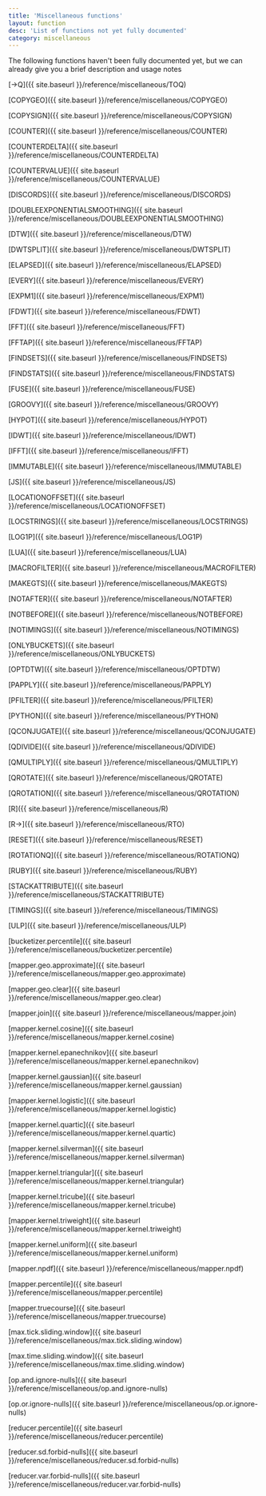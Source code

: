 ```yaml
---
title: 'Miscellaneous functions'
layout: function
desc: 'List of functions not yet fully documented'
category: miscellaneous
---
```


The following functions haven't been fully documented yet, but we can already give you a brief description and usage notes

<div class='row small-p'>

<div class='col-sm-3'>

[-&gt;Q]({{ site.baseurl }}/reference/miscellaneous/TOQ)

[COPYGEO]({{ site.baseurl }}/reference/miscellaneous/COPYGEO)

[COPYSIGN]({{ site.baseurl }}/reference/miscellaneous/COPYSIGN)

[COUNTER]({{ site.baseurl }}/reference/miscellaneous/COUNTER)

[COUNTERDELTA]({{ site.baseurl }}/reference/miscellaneous/COUNTERDELTA)

[COUNTERVALUE]({{ site.baseurl }}/reference/miscellaneous/COUNTERVALUE)

[DISCORDS]({{ site.baseurl }}/reference/miscellaneous/DISCORDS)

[DOUBLEEXPONENTIALSMOOTHING]({{ site.baseurl }}/reference/miscellaneous/DOUBLEEXPONENTIALSMOOTHING)

[DTW]({{ site.baseurl }}/reference/miscellaneous/DTW)

[DWTSPLIT]({{ site.baseurl }}/reference/miscellaneous/DWTSPLIT)

[ELAPSED]({{ site.baseurl }}/reference/miscellaneous/ELAPSED)

[EVERY]({{ site.baseurl }}/reference/miscellaneous/EVERY)

[EXPM1]({{ site.baseurl }}/reference/miscellaneous/EXPM1)

[FDWT]({{ site.baseurl }}/reference/miscellaneous/FDWT)

[FFT]({{ site.baseurl }}/reference/miscellaneous/FFT)

[FFTAP]({{ site.baseurl }}/reference/miscellaneous/FFTAP)

[FINDSETS]({{ site.baseurl }}/reference/miscellaneous/FINDSETS)

[FINDSTATS]({{ site.baseurl }}/reference/miscellaneous/FINDSTATS)

[FUSE]({{ site.baseurl }}/reference/miscellaneous/FUSE)

[GROOVY]({{ site.baseurl }}/reference/miscellaneous/GROOVY)

[HYPOT]({{ site.baseurl }}/reference/miscellaneous/HYPOT)

[IDWT]({{ site.baseurl }}/reference/miscellaneous/IDWT)

[IFFT]({{ site.baseurl }}/reference/miscellaneous/IFFT)

[IMMUTABLE]({{ site.baseurl }}/reference/miscellaneous/IMMUTABLE)

[JS]({{ site.baseurl }}/reference/miscellaneous/JS)

</div>

<div class='col-sm-3'>

[LOCATIONOFFSET]({{ site.baseurl }}/reference/miscellaneous/LOCATIONOFFSET)

[LOCSTRINGS]({{ site.baseurl }}/reference/miscellaneous/LOCSTRINGS)

[LOG1P]({{ site.baseurl }}/reference/miscellaneous/LOG1P)

[LUA]({{ site.baseurl }}/reference/miscellaneous/LUA)

[MACROFILTER]({{ site.baseurl }}/reference/miscellaneous/MACROFILTER)

[MAKEGTS]({{ site.baseurl }}/reference/miscellaneous/MAKEGTS)

[NOTAFTER]({{ site.baseurl }}/reference/miscellaneous/NOTAFTER)

[NOTBEFORE]({{ site.baseurl }}/reference/miscellaneous/NOTBEFORE)

[NOTIMINGS]({{ site.baseurl }}/reference/miscellaneous/NOTIMINGS)

[ONLYBUCKETS]({{ site.baseurl }}/reference/miscellaneous/ONLYBUCKETS)

[OPTDTW]({{ site.baseurl }}/reference/miscellaneous/OPTDTW)

[PAPPLY]({{ site.baseurl }}/reference/miscellaneous/PAPPLY)

[PFILTER]({{ site.baseurl }}/reference/miscellaneous/PFILTER)

[PYTHON]({{ site.baseurl }}/reference/miscellaneous/PYTHON)

[QCONJUGATE]({{ site.baseurl }}/reference/miscellaneous/QCONJUGATE)

[QDIVIDE]({{ site.baseurl }}/reference/miscellaneous/QDIVIDE)

[QMULTIPLY]({{ site.baseurl }}/reference/miscellaneous/QMULTIPLY)

[QROTATE]({{ site.baseurl }}/reference/miscellaneous/QROTATE)

[QROTATION]({{ site.baseurl }}/reference/miscellaneous/QROTATION)

[R]({{ site.baseurl }}/reference/miscellaneous/R)

[R-&gt;]({{ site.baseurl }}/reference/miscellaneous/RTO)

[RESET]({{ site.baseurl }}/reference/miscellaneous/RESET)

[ROTATIONQ]({{ site.baseurl }}/reference/miscellaneous/ROTATIONQ)

[RUBY]({{ site.baseurl }}/reference/miscellaneous/RUBY)

[STACKATTRIBUTE]({{ site.baseurl }}/reference/miscellaneous/STACKATTRIBUTE)

[TIMINGS]({{ site.baseurl }}/reference/miscellaneous/TIMINGS)

</div>

<div class='col-sm-3'>

[ULP]({{ site.baseurl }}/reference/miscellaneous/ULP)

[bucketizer.percentile]({{ site.baseurl }}/reference/miscellaneous/bucketizer.percentile)

[mapper.geo.approximate]({{ site.baseurl }}/reference/miscellaneous/mapper.geo.approximate)

[mapper.geo.clear]({{ site.baseurl }}/reference/miscellaneous/mapper.geo.clear)

[mapper.join]({{ site.baseurl }}/reference/miscellaneous/mapper.join)

[mapper.kernel.cosine]({{ site.baseurl }}/reference/miscellaneous/mapper.kernel.cosine)

[mapper.kernel.epanechnikov]({{ site.baseurl }}/reference/miscellaneous/mapper.kernel.epanechnikov)

[mapper.kernel.gaussian]({{ site.baseurl }}/reference/miscellaneous/mapper.kernel.gaussian)

[mapper.kernel.logistic]({{ site.baseurl }}/reference/miscellaneous/mapper.kernel.logistic)

[mapper.kernel.quartic]({{ site.baseurl }}/reference/miscellaneous/mapper.kernel.quartic)

[mapper.kernel.silverman]({{ site.baseurl }}/reference/miscellaneous/mapper.kernel.silverman)

[mapper.kernel.triangular]({{ site.baseurl }}/reference/miscellaneous/mapper.kernel.triangular)

[mapper.kernel.tricube]({{ site.baseurl }}/reference/miscellaneous/mapper.kernel.tricube)

[mapper.kernel.triweight]({{ site.baseurl }}/reference/miscellaneous/mapper.kernel.triweight)

[mapper.kernel.uniform]({{ site.baseurl }}/reference/miscellaneous/mapper.kernel.uniform)

[mapper.npdf]({{ site.baseurl }}/reference/miscellaneous/mapper.npdf)

[mapper.percentile]({{ site.baseurl }}/reference/miscellaneous/mapper.percentile)

[mapper.truecourse]({{ site.baseurl }}/reference/miscellaneous/mapper.truecourse)

[max.tick.sliding.window]({{ site.baseurl }}/reference/miscellaneous/max.tick.sliding.window)

[max.time.sliding.window]({{ site.baseurl }}/reference/miscellaneous/max.time.sliding.window)

[op.and.ignore-nulls]({{ site.baseurl }}/reference/miscellaneous/op.and.ignore-nulls)

[op.or.ignore-nulls]({{ site.baseurl }}/reference/miscellaneous/op.or.ignore-nulls)

[reducer.percentile]({{ site.baseurl }}/reference/miscellaneous/reducer.percentile)

[reducer.sd.forbid-nulls]({{ site.baseurl }}/reference/miscellaneous/reducer.sd.forbid-nulls)

[reducer.var.forbid-nulls]({{ site.baseurl }}/reference/miscellaneous/reducer.var.forbid-nulls)

</div>
